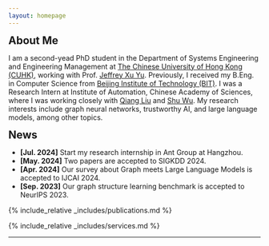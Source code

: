```yaml
---
layout: homepage
---
```


<!-- ## Biography -->

<h2 id="aboutme" style="margin: 2px 0px 0px;">About Me</h2>

I am a second-yead PhD student in the Department of Systems Engineering and Engineering Management at [The Chinese University of Hong Kong (CUHK)](https://www.cuhk.edu.hk/chinese/index.html), working with Prof. [Jeffrey Xu Yu](https://www.se.cuhk.edu.hk/people/academic-staff/prof-yu-xu-jeffrey/). Previously, I received my B.Eng. in Computer Science from [Beijing Institute of Technology (BIT)](https://www.bit.edu.cn/). I was a Research Intern at Institute of Automation, Chinese Academy of Sciences, where I was working closely with [Qiang Liu](https://john-qiangliu.tech/) and [Shu Wu](https://people.ucas.ac.cn/~shuwu). My research interests include graph neural networks, trustworthy AI, and large language models, among other topics.

<h2 id="news" style="margin: 2px 0px 0px;">News</h2>

<ul>
  <li><strong>[Jul. 2024]</strong> Start my research internship in Ant Group at Hangzhou.</li>
  <li><strong>[May. 2024]</strong> Two papers are accepted to SIGKDD 2024.</li>
  <li><strong>[Apr. 2024]</strong> Our survey about Graph meets Large Language Models is accepted to IJCAI 2024.</li>
  <li><strong>[Sep. 2023]</strong> Our graph structure learning benchmark is accepted to NeurIPS 2023.</li>
</ul>

<!-- My research interests include -->

<!-- <!-- * **Psychology of Language Models**: understanding how large language models develope reasoning capabilities and  -->

<!-- * **Generalization**: 

* **Applications**:  -->


{% include_relative _includes/publications.md %}

{% include_relative _includes/services.md %}

---

